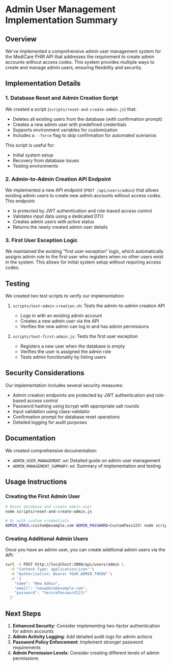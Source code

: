 # Admin User Management Implementation Summary

## Overview

We've implemented a comprehensive admin user management system for the MediCare FHIR API that addresses the requirement to create admin accounts without access codes. This system provides multiple ways to create and manage admin users, ensuring flexibility and security.

## Implementation Details

### 1. Database Reset and Admin Creation Script

We created a script (`scripts/reset-and-create-admin.js`) that:
- Deletes all existing users from the database (with confirmation prompt)
- Creates a new admin user with predefined credentials
- Supports environment variables for customization
- Includes a `--force` flag to skip confirmation for automated scenarios

This script is useful for:
- Initial system setup
- Recovery from database issues
- Testing environments

### 2. Admin-to-Admin Creation API Endpoint

We implemented a new API endpoint (`POST /api/users/admin`) that allows existing admin users to create new admin accounts without access codes. This endpoint:
- Is protected by JWT authentication and role-based access control
- Validates input data using a dedicated DTO
- Creates admin users with active status
- Returns the newly created admin user details

### 3. First User Exception Logic

We maintained the existing "first user exception" logic, which automatically assigns admin role to the first user who registers when no other users exist in the system. This allows for initial system setup without requiring access codes.

## Testing

We created two test scripts to verify our implementation:

1. `scripts/test-admin-creation.sh`: Tests the admin-to-admin creation API
   - Logs in with an existing admin account
   - Creates a new admin user via the API
   - Verifies the new admin can log in and has admin permissions

2. `scripts/test-first-admin.js`: Tests the first user exception
   - Registers a new user when the database is empty
   - Verifies the user is assigned the admin role
   - Tests admin functionality by listing users

## Security Considerations

Our implementation includes several security measures:
- Admin creation endpoints are protected by JWT authentication and role-based access control
- Password hashing using bcrypt with appropriate salt rounds
- Input validation using class-validator
- Confirmation prompt for database reset operations
- Detailed logging for audit purposes

## Documentation

We created comprehensive documentation:
- `ADMIN_USER_MANAGEMENT.md`: Detailed guide on admin user management
- `ADMIN_MANAGEMENT_SUMMARY.md`: Summary of implementation and testing

## Usage Instructions

### Creating the First Admin User

```bash
# Reset database and create admin user
node scripts/reset-and-create-admin.js

# Or with custom credentials
ADMIN_EMAIL=custom@example.com ADMIN_PASSWORD=CustomPass123! node scripts/reset-and-create-admin.js
```

### Creating Additional Admin Users

Once you have an admin user, you can create additional admin users via the API:

```bash
curl -X POST http://localhost:3000/api/users/admin \
  -H "Content-Type: application/json" \
  -H "Authorization: Bearer YOUR_ADMIN_TOKEN" \
  -d '{
    "name": "New Admin",
    "email": "newadmin@example.com",
    "password": "SecurePassword123!"
  }'
```

## Next Steps

1. **Enhanced Security**: Consider implementing two-factor authentication for admin accounts
2. **Admin Activity Logging**: Add detailed audit logs for admin actions
3. **Password Policy Enforcement**: Implement stronger password requirements
4. **Admin Permission Levels**: Consider creating different levels of admin permissions 